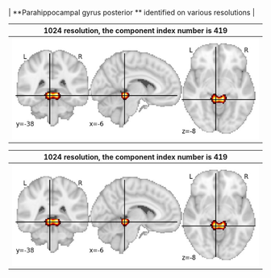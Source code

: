


| **Parahippocampal gyrus posterior ** identified on various resolutions |

| 1024 resolution, the component index number is 419|  
|:---:|  
| ![Component 1024](../1024/final/419.jpg "From component 1024: Parahippocampal gyrus posterior ") |

| 1024 resolution, the component index number is 419|  
|:---:|  
| ![Component 1024](../1024/final/419.jpg "From component 1024: Parahippocampal gyrus posterior ") |